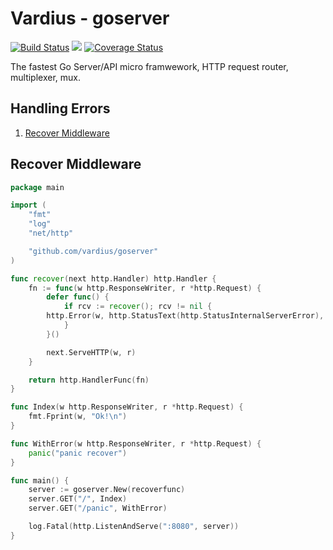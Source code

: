Vardius - goserver
================
[![Build Status](https://travis-ci.org/vardius/goserver.svg?branch=master)](https://travis-ci.org/vardius/goserver) [![](https://godoc.org/github.com/vardius/goserver?status.svg)](http://godoc.org/github.com/vardius/goserver) [![Coverage Status](https://coveralls.io/repos/github/vardius/goserver/badge.svg?branch=master)](https://coveralls.io/github/vardius/goserver?branch=master)

The fastest Go Server/API micro framwework, HTTP request router, multiplexer, mux.

Handling Errors
----------------
1. [Recover Middleware](#recover-middleware)

## Recover Middleware
```go
package main

import (
	"fmt"
	"log"
	"net/http"

    "github.com/vardius/goserver"
)

func recover(next http.Handler) http.Handler {
	fn := func(w http.ResponseWriter, r *http.Request) {
		defer func() {
			if rcv := recover(); rcv != nil {
		http.Error(w, http.StatusText(http.StatusInternalServerError), http.StatusInternalServerError)
			}
		}()

		next.ServeHTTP(w, r)
	}

	return http.HandlerFunc(fn)
}

func Index(w http.ResponseWriter, r *http.Request) {
	fmt.Fprint(w, "Ok!\n")
}

func WithError(w http.ResponseWriter, r *http.Request) {
	panic("panic recover")
}

func main() {
	server := goserver.New(recoverfunc)
	server.GET("/", Index)	
	server.GET("/panic", WithError)

	log.Fatal(http.ListenAndServe(":8080", server))
}
```
